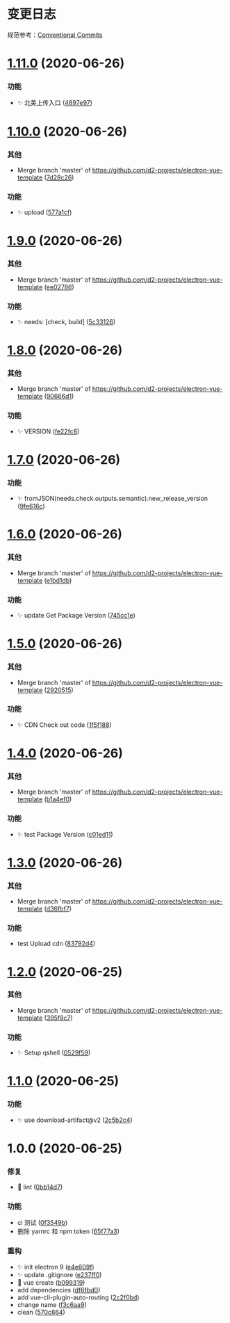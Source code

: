 # 变更日志

规范参考：[Conventional Commits](https://conventionalcommits.org)

# [1.11.0](https://github.com/d2-projects/electron-vue-template/compare/v1.10.0...v1.11.0) (2020-06-26)


### 功能

* :sparkles: 北美上传入口 ([4897e97](https://github.com/d2-projects/electron-vue-template/commit/4897e9707a013dbdf0d0a26a8b463dae5b13100a))

# [1.10.0](https://github.com/d2-projects/electron-vue-template/compare/v1.9.0...v1.10.0) (2020-06-26)


### 其他

* Merge branch 'master' of https://github.com/d2-projects/electron-vue-template ([7d28c26](https://github.com/d2-projects/electron-vue-template/commit/7d28c267122332be1a54c7bdddb91b07ebfa7fec))


### 功能

* :sparkles: upload ([577a1cf](https://github.com/d2-projects/electron-vue-template/commit/577a1cffbebe04f3a49419aaf32d90e0f9748098))

# [1.9.0](https://github.com/d2-projects/electron-vue-template/compare/v1.8.0...v1.9.0) (2020-06-26)


### 其他

* Merge branch 'master' of https://github.com/d2-projects/electron-vue-template ([ee02786](https://github.com/d2-projects/electron-vue-template/commit/ee02786d3cbcd97fceda2b05b64fe682db556ee6))


### 功能

* :sparkles: needs: [check, build] ([5c33126](https://github.com/d2-projects/electron-vue-template/commit/5c331261d5b590b141fe1a7b1a6d8f3fd6b45633))

# [1.8.0](https://github.com/d2-projects/electron-vue-template/compare/v1.7.0...v1.8.0) (2020-06-26)


### 其他

* Merge branch 'master' of https://github.com/d2-projects/electron-vue-template ([90666d1](https://github.com/d2-projects/electron-vue-template/commit/90666d199a814d7df2bdd3df13d13935f198accf))


### 功能

* :sparkles: VERSION ([fe22fc8](https://github.com/d2-projects/electron-vue-template/commit/fe22fc8433177521023cfea9cfdb7e8a516fdde5))

# [1.7.0](https://github.com/d2-projects/electron-vue-template/compare/v1.6.0...v1.7.0) (2020-06-26)


### 功能

* :sparkles: fromJSON(needs.check.outputs.semantic).new_release_version ([9fe616c](https://github.com/d2-projects/electron-vue-template/commit/9fe616c37ba20fc81248227825068766e0f70068))

# [1.6.0](https://github.com/d2-projects/electron-vue-template/compare/v1.5.0...v1.6.0) (2020-06-26)


### 其他

* Merge branch 'master' of https://github.com/d2-projects/electron-vue-template ([e1bd1db](https://github.com/d2-projects/electron-vue-template/commit/e1bd1dbb18cfac06adf56c2411fadcb88f27d0c5))


### 功能

* :sparkles: update Get Package Version ([745cc1e](https://github.com/d2-projects/electron-vue-template/commit/745cc1eeb42241ea2d7ef212a0005fd9f20f7b56))

# [1.5.0](https://github.com/d2-projects/electron-vue-template/compare/v1.4.0...v1.5.0) (2020-06-26)


### 其他

* Merge branch 'master' of https://github.com/d2-projects/electron-vue-template ([2920515](https://github.com/d2-projects/electron-vue-template/commit/292051594defe70db5a7b705cddc0d297d4b9e09))


### 功能

* :sparkles: CDN Check out code ([1f5f188](https://github.com/d2-projects/electron-vue-template/commit/1f5f1886ad5907427e11c8d5e13dfe630a901719))

# [1.4.0](https://github.com/d2-projects/electron-vue-template/compare/v1.3.0...v1.4.0) (2020-06-26)


### 其他

* Merge branch 'master' of https://github.com/d2-projects/electron-vue-template ([b1a4ef0](https://github.com/d2-projects/electron-vue-template/commit/b1a4ef02eb5911b4e970a16925de7ee42f1fd5ba))


### 功能

* :sparkles: test Package Version ([c01ed11](https://github.com/d2-projects/electron-vue-template/commit/c01ed11dec8a10b9b9fe16184c5d9f5c45da5a4b))

# [1.3.0](https://github.com/d2-projects/electron-vue-template/compare/v1.2.0...v1.3.0) (2020-06-26)


### 其他

* Merge branch 'master' of https://github.com/d2-projects/electron-vue-template ([d36fbf7](https://github.com/d2-projects/electron-vue-template/commit/d36fbf7aa3a56a120501562c2c3c267d08390eca))


### 功能

* test Upload cdn ([83792d4](https://github.com/d2-projects/electron-vue-template/commit/83792d467ecf60d10767e680d9309aaf63f21fba))

# [1.2.0](https://github.com/d2-projects/electron-vue-template/compare/v1.1.0...v1.2.0) (2020-06-25)


### 其他

* Merge branch 'master' of https://github.com/d2-projects/electron-vue-template ([395f8c7](https://github.com/d2-projects/electron-vue-template/commit/395f8c7bc0bb63454101b2da064b4e56f417e74a))


### 功能

* :sparkles: Setup qshell ([0529f59](https://github.com/d2-projects/electron-vue-template/commit/0529f598ecb0f1950de6c7ae6874645464a2dbd8))

# [1.1.0](https://github.com/d2-projects/electron-vue-template/compare/v1.0.0...v1.1.0) (2020-06-25)


### 功能

* :sparkles: use download-artifact@v2 ([2c5b2c4](https://github.com/d2-projects/electron-vue-template/commit/2c5b2c49f6001f1d53de41878055baccd13020c7))

# 1.0.0 (2020-06-25)


### 修复

* :bug: lint ([0bb14d7](https://github.com/d2-projects/electron-vue-template/commit/0bb14d7922ca36c67298923a531023e140bf8e6a))


### 功能

* ci 测试 ([0f3549b](https://github.com/d2-projects/electron-vue-template/commit/0f3549b13765394be685c219ddae8d765d65eb26))
* 删除 yarnrc 和 npm token ([65f77a3](https://github.com/d2-projects/electron-vue-template/commit/65f77a3b6189eaad3dd1532113ea615b8bd609b5))


### 重构

* :sparkles: init electron 9 ([e4e609f](https://github.com/d2-projects/electron-vue-template/commit/e4e609fa5c76bb74cb1a6ef4b107b7254db36019))
* :sparkles: update .gitignore ([e237ff0](https://github.com/d2-projects/electron-vue-template/commit/e237ff06a0a1b444dbec4190db9507aa7e731888))
* :tada: vue create ([b099319](https://github.com/d2-projects/electron-vue-template/commit/b09931999bfe1d87999fc337f959e9b9999e0f54))
* add dependencies ([df6fbd0](https://github.com/d2-projects/electron-vue-template/commit/df6fbd0e02d30e9d0ea30fb427f2b2619a367871))
* add vue-cli-plugin-auto-routing ([2c2f0bd](https://github.com/d2-projects/electron-vue-template/commit/2c2f0bdff4fc4a424d3ca63d012d84a7ab1b94d2))
* change name ([f3c6aa9](https://github.com/d2-projects/electron-vue-template/commit/f3c6aa9a74ae9c3d5e114db5e1f769318d4a640a))
* clean ([570c864](https://github.com/d2-projects/electron-vue-template/commit/570c864e0a3b87ba20c00c4d0446a1ed7dfc1a78))
